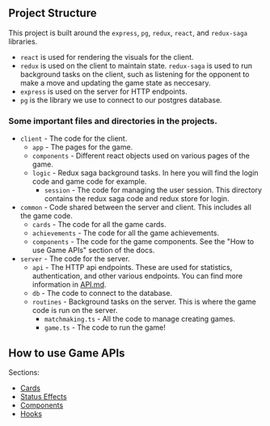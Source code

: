 ## Project Structure

This project is built around the `express`, `pg`, `redux`, `react`, and `redux-saga` libraries.
- `react` is used for rendering the visuals for the client.
- `redux` is used on the client to maintain state. `redux-saga` is used to run background tasks on the client, such as listening for the opponent to make a move and updating the game state as neccesary.
- `express` is used on the server for HTTP endpoints.
- `pg` is the library we use to connect to our postgres database.

### Some important files and directories in the projects.

- `client` - The code for the client.
	- `app` - The pages for the game.
	- `components` - Different react objects used on various pages of the game.
	- `logic` - Redux saga background tasks. In here you will find the login code and game code for example.
		- `session` - The code for managing the user session. This directory contains the redux saga code and redux store for login.
- `common` - Code shared between the server and client. This includes all the game code.
	- `cards` - The code for all the game cards.
	- `achievements` - The code for all the game achievements.
	- `components` - The code for the game components. See the "How to use Game APIs" section of the docs.
- `server` - The code for the server.
	- `api` - The HTTP api endpoints. These are used for statistics, authentication, and other various endpoints. You can find more information in [API.md](./API.md).
	- `db` - The code to connect to the database.
	- `routines` - Background tasks on the server. This is where the game code is run on the server.
		- `matchmaking.ts` - All the code to manage creating games.
		- `game.ts` - The code to run the game!

## How to use Game APIs

Sections:
- [Cards](./cards.md)
- [Status Effects](./status-effects.md)
- [Components](./components.md)
- [Hooks](./hooks.md)

